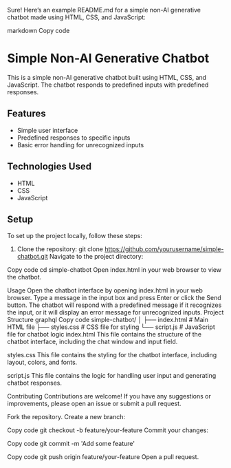 
Sure! Here’s an example README.md for a simple non-AI generative chatbot made using HTML, CSS, and JavaScript:

markdown
Copy code
# Simple Non-AI Generative Chatbot

This is a simple non-AI generative chatbot built using HTML, CSS, and JavaScript. The chatbot responds to predefined inputs with predefined responses.

## Features
- Simple user interface
- Predefined responses to specific inputs
- Basic error handling for unrecognized inputs

## Technologies Used
- HTML
- CSS
- JavaScript

## Setup
To set up the project locally, follow these steps:

1. Clone the repository:
   git clone https://github.com/yourusername/simple-chatbot.git
Navigate to the project directory:

Copy code
cd simple-chatbot
Open index.html in your web browser to view the chatbot.

Usage
Open the chatbot interface by opening index.html in your web browser.
Type a message in the input box and press Enter or click the Send button.
The chatbot will respond with a predefined message if it recognizes the input, or it will display an error message for unrecognized inputs.
Project Structure
graphql
Copy code
simple-chatbot/
│
├── index.html          # Main HTML file
├── styles.css          # CSS file for styling
└── script.js           # JavaScript file for chatbot logic
index.html
This file contains the structure of the chatbot interface, including the chat window and input field.

styles.css
This file contains the styling for the chatbot interface, including layout, colors, and fonts.

script.js
This file contains the logic for handling user input and generating chatbot responses.

Contributing
Contributions are welcome! If you have any suggestions or improvements, please open an issue or submit a pull request.

Fork the repository.
Create a new branch:

Copy code
git checkout -b feature/your-feature
Commit your changes:

Copy code
git commit -m 'Add some feature'

Copy code
git push origin feature/your-feature
Open a pull request.
